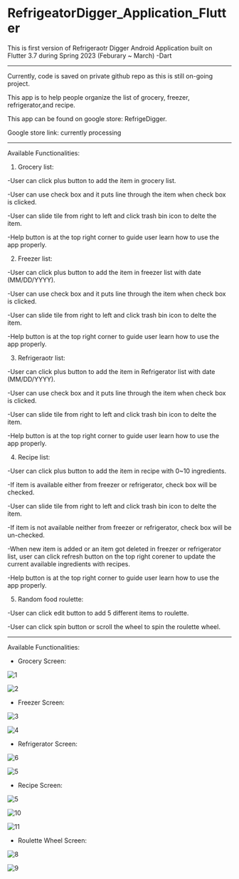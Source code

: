 # RefrigeatorDigger_Application_Flutter

This is first version of Refrigeraotr Digger Android Application built on Flutter 3.7 during Spring 2023 (Feburary ~ March) -Dart

------------------------------------------------------------------------------------------------------------

Currently, code is saved on private github repo as this is still on-going project.

This app is to help people organize the list of grocery, freezer, refrigerator,and recipe.

This app can be found on google store: RefrigeDigger.

Google store link: currently processing

------------------------------------------------------------------------------------------------------------
Available Functionalities:

1) Grocery list:

-User can click plus button to add the item in grocery list.

-User can use check box and it puts line through the item when check box is clicked.

-User can slide tile from right to left and click trash bin icon to delte the item.

-Help button is at the top right corner to guide user learn how to use the app properly.

2) Freezer list:

-User can click plus button to add the item in freezer list with date (MM/DD/YYYY).

-User can use check box and it puts line through the item when check box is clicked.

-User can slide tile from right to left and click trash bin icon to delte the item.

-Help button is at the top right corner to guide user learn how to use the app properly.

3) Refrigeraotr list:

-User can click plus button to add the item in Refrigerator list with date (MM/DD/YYYY).

-User can use check box and it puts line through the item when check box is clicked.

-User can slide tile from right to left and click trash bin icon to delte the item.

-Help button is at the top right corner to guide user learn how to use the app properly.

4) Recipe list:

-User can click plus button to add the item in recipe with 0~10 ingredients.

-If item is available either from freezer or refrigerator, check box will be checked.

-User can slide tile from right to left and click trash bin icon to delte the item.

-If item is not available neither from freezer or refrigerator, check box will be un-checked.

-When new item is added or an item got deleted in freezer or refrigerator list, user can click refresh button on the top right corener to update the current available ingredients with recipes.

-Help button is at the top right corner to guide user learn how to use the app properly.

5) Random food roulette:

-User can click edit button to add 5 different items to roulette.

-User can click spin button or scroll the wheel to spin the roulette wheel.

------------------------------------------------------------------------------------------------------------

Available Functionalities:

- Grocery Screen:

![1](https://user-images.githubusercontent.com/98497929/224534995-9716558c-bb66-43be-bfbd-0e8d7faf85cf.PNG)

![2](https://user-images.githubusercontent.com/98497929/224535003-c4cecdbf-064e-4fb8-a7e6-5836e7ebae08.PNG)

- Freezer Screen:

![3](https://user-images.githubusercontent.com/98497929/224535018-49496117-e4cc-41f2-82a9-87ee86616004.PNG)

![4](https://user-images.githubusercontent.com/98497929/224535025-a6c4c750-8af0-4df6-8a79-cf6b7278c3e6.PNG)

- Refrigerator Screen:

![6](https://user-images.githubusercontent.com/98497929/224535040-e6a557cb-ba0d-4b29-aa81-eb5e585b4688.PNG)

![5](https://user-images.githubusercontent.com/98497929/224535197-e0ed8b50-3f1c-49f4-905d-919543c981d0.PNG)

- Recipe Screen:

![5](https://user-images.githubusercontent.com/98497929/224535200-eb70a3a9-65b1-4e8e-ad3f-adc6c0f11268.PNG)

![10](https://user-images.githubusercontent.com/98497929/224535309-126ca785-3bcd-4233-977d-a5ff3789cdb4.PNG)

![11](https://user-images.githubusercontent.com/98497929/224535322-7eab5d43-1f9c-43f5-ab3b-38c686da12dd.PNG)

- Roulette Wheel Screen:

![8](https://user-images.githubusercontent.com/98497929/224535208-bcbfc693-fbd2-41b7-8fb8-c7944393312d.PNG)

![9](https://user-images.githubusercontent.com/98497929/224535296-68580196-62d0-4fe2-a5b5-67b0c1605995.PNG)




